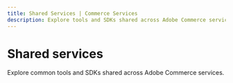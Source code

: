 ```yaml
---
title: Shared Services | Commerce Services
description: Explore tools and SDKs shared across Adobe Commerce services.
---
```


# Shared services

Explore common tools and SDKs shared across Adobe Commerce services.
